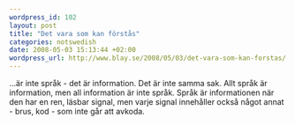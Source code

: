 ```yaml
--- 
wordpress_id: 102 
layout: post
title: "Det vara som kan förstås" 
categories: notswedish
date: 2008-05-03 15:13:44 +02:00 
wordpress_url: http://www.blay.se/2008/05/03/det-vara-som-kan-forstas/ 
---
```


...är inte språk - det är information. Det är inte samma sak. Allt språk är information, men all information är inte språk. Språk är informationen när den har en ren, läsbar signal, men varje signal innehåller också något annat - brus, kod - som inte går att avkoda. [](about:blank) 